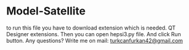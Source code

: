 # Model-Satellite
to run this file you have to download extension which is needed. QT Designer extensions. Then  you can open hepsi3.py file. And click Run button. Any questions? Write me on mail: turkcanfurkan42@gmail.com
